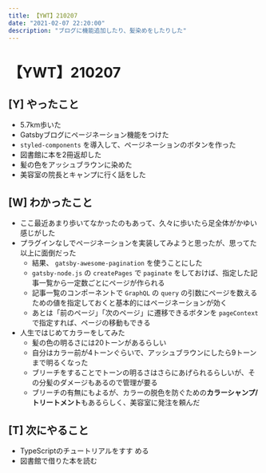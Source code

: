 ```yaml
---
title: 【YWT】210207
date: "2021-02-07 22:20:00"
description: "ブログに機能追加したり、髪染めをしたりした"
---
```


# 【YWT】210207

## [Y] やったこと

- 5.7km歩いた
- Gatsbyブログにページネーション機能をつけた
- `styled-components` を導入して、ページネーションのボタンを作った
- 図書館に本を2冊返却した
- 髪の色をアッシュブラウンに染めた
- 美容室の院長とキャンプに行く話をした

## [W] わかったこと

- ここ最近あまり歩いてなかったのもあって、久々に歩いたら足全体がかゆい感じがした
- プラグインなしでページネーションを実装してみようと思ったが、思ってた以上に面倒だった
  - 結果、 `gatsby-awesome-pagination` を使うことにした
  - `gatsby-node.js` の `createPages` で `paginate` をしておけば、指定した記事一覧から一定数ごとにページが作られる
  - 記事一覧のコンポーネントで `GraphQL` の `query` の引数にページを数えるための値を指定しておくと基本的にはページネーションが効く
  - あとは「前のページ」「次のページ」に遷移できるボタンを `pageContext` で指定すれば、ページの移動もできる
- 人生ではじめてカラーをしてみた
  - 髪の色の明るさには20トーンがあるらしい
  - 自分はカラー前が4トーンぐらいで、アッシュブラウンにしたら9トーンまで明るくなった
  - ブリーチをすることでトーンの明るさはさらにあげられるらしいが、その分髪のダメージもあるので管理が要る
  - ブリーチの有無にもよるが、カラーの脱色を防ぐための**カラーシャンプ/トリートメント**もあるらしく、美容室に発注を頼んだ

## [T] 次にやること

- TypeScriptのチュートリアルをすす める
- 図書館で借りた本を読む
